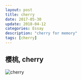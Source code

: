 ```yaml
---
layout: post
title: cherry
date: 2017-05-30
update: 2018-04-12
categories: Essay
description: "cherry for memory"
tags: [cherry]
---
```


## 樱桃, cherry

![cherry](/images/posts/essay/cherry.jpg)